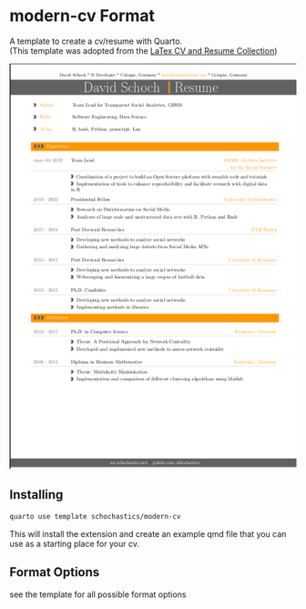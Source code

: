 # modern-cv Format

A template to create a cv/resume with Quarto.  
(This template was adopted from the [LaTex CV and Resume Collection](https://github.com/jankapunkt/latexcv))

![](modern-cv.png)

## Installing

```bash
quarto use template schochastics/modern-cv
```

This will install the extension and create an example qmd file that you can use as a starting place for your cv.

## Format Options

see the template for all possible format options
